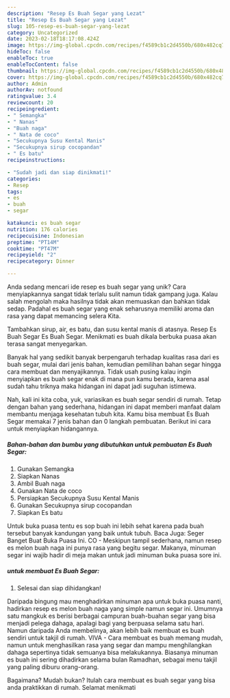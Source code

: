 ```yaml
---
description: "Resep Es Buah Segar yang Lezat"
title: "Resep Es Buah Segar yang Lezat"
slug: 105-resep-es-buah-segar-yang-lezat
category: Uncategorized
date: 2023-02-18T18:17:08.424Z
image: https://img-global.cpcdn.com/recipes/f4589cb1c2d4550b/680x482cq70/es-buah-segar-foto-resep-utama.jpg
hideToc: false
enableToc: true
enableTocContent: false
thumbnail: https://img-global.cpcdn.com/recipes/f4589cb1c2d4550b/680x482cq70/es-buah-segar-foto-resep-utama.jpg
cover: https://img-global.cpcdn.com/recipes/f4589cb1c2d4550b/680x482cq70/es-buah-segar-foto-resep-utama.jpg
author: Admin
authorAv: notfound
ratingvalue: 3.4
reviewcount: 20
recipeingredient:
- " Semangka"
- " Nanas"
- "Buah naga"
- " Nata de coco"
- "Secukupnya Susu Kental Manis"
- "Secukupnya sirup cocopandan"
- " Es batu"
recipeinstructions:

- "Sudah jadi dan siap dinikmati!"
categories:
- Resep
tags:
- es
- buah
- segar

katakunci: es buah segar 
nutrition: 176 calories
recipecuisine: Indonesian
preptime: "PT14M"
cooktime: "PT47M"
recipeyield: "2"
recipecategory: Dinner

---
```





Anda sedang mencari ide resep es buah segar yang unik? Cara menyiapkannya sangat tidak terlalu sulit namun tidak gampang juga. Kalau salah mengolah maka hasilnya tidak akan memuaskan dan bahkan tidak sedap. Padahal es buah segar yang enak seharusnya memiliki aroma dan rasa yang dapat memancing selera Kita.





Tambahkan sirup, air, es batu, dan susu kental manis di atasnya. Resep Es Buah Segar Es Buah Segar. Menikmati es buah dikala berbuka puasa akan terasa sangat menyegarkan.

Banyak hal yang sedikit banyak berpengaruh terhadap kualitas rasa dari es buah segar, mulai dari jenis bahan, kemudian pemilihan bahan segar hingga cara membuat dan menyajikannya. Tidak usah pusing kalau ingin menyiapkan es buah segar enak di mana pun kamu berada, karena asal sudah tahu triknya maka hidangan ini dapat jadi suguhan istimewa.






Nah, kali ini kita coba, yuk, variasikan es buah segar sendiri di rumah. Tetap dengan bahan yang sederhana, hidangan ini dapat memberi manfaat dalam membantu menjaga kesehatan tubuh kita. Kamu bisa membuat Es Buah Segar memakai 7 jenis bahan dan 0 langkah pembuatan. Berikut ini cara untuk menyiapkan hidangannya.

<!--inarticleads1-->

##### Bahan-bahan dan bumbu yang dibutuhkan untuk pembuatan Es Buah Segar:

1. Gunakan  Semangka
1. Siapkan  Nanas
1. Ambil Buah naga
1. Gunakan  Nata de coco
1. Persiapkan Secukupnya Susu Kental Manis
1. Gunakan Secukupnya sirup cocopandan
1. Siapkan  Es batu


Untuk buka puasa tentu es sop buah ini lebih sehat karena pada buah tersebut banyak kandungan yang baik untuk tubuh. Baca Juga: Seger Banget Buat Buka Puasa Ini. CO - Meskipun tampil sederhana, namun resep es melon buah naga ini punya rasa yang begitu segar. Makanya, minuman segar ini wajib hadir di meja makan untuk jadi minuman buka puasa sore ini. 

<!--inarticleads2-->

#####  untuk membuat Es Buah Segar:


1. Selesai dan siap dihidangkan!

Daripada bingung mau menghadirkan minuman apa untuk buka puasa nanti, hadirkan resep es melon buah naga yang simple namun segar ini. Umumnya satu mangkuk es berisi berbagai campuran buah-buahan segar yang bisa menjadi pelega dahaga, apalagi bagi yang berpuasa selama satu hari. Namun daripada Anda membelinya, akan lebih baik membuat es buah sendiri untuk takjil di rumah. VIVA - Cara membuat es buah memang mudah, namun untuk menghasilkan rasa yang segar dan mampu menghilangkan dahaga sepertinya tidak semuanya bisa melakukannya. Biasanya minuman es buah ini sering dihadirkan selama bulan Ramadhan, sebagai menu takjil yang paling diburu orang-orang. 

Bagaimana? Mudah bukan? Itulah cara membuat es buah segar yang bisa anda praktikkan di rumah. Selamat menikmati
